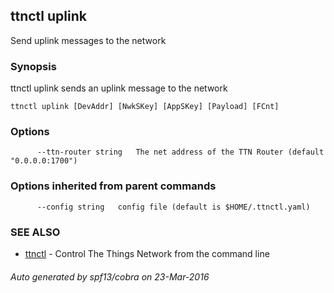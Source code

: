 ## ttnctl uplink

Send uplink messages to the network

### Synopsis


ttnctl uplink sends an uplink message to the network

```
ttnctl uplink [DevAddr] [NwkSKey] [AppSKey] [Payload] [FCnt]
```

### Options

```
      --ttn-router string   The net address of the TTN Router (default "0.0.0.0:1700")
```

### Options inherited from parent commands

```
      --config string   config file (default is $HOME/.ttnctl.yaml)
```

### SEE ALSO
* [ttnctl](ttnctl)	 - Control The Things Network from the command line

###### Auto generated by spf13/cobra on 23-Mar-2016
